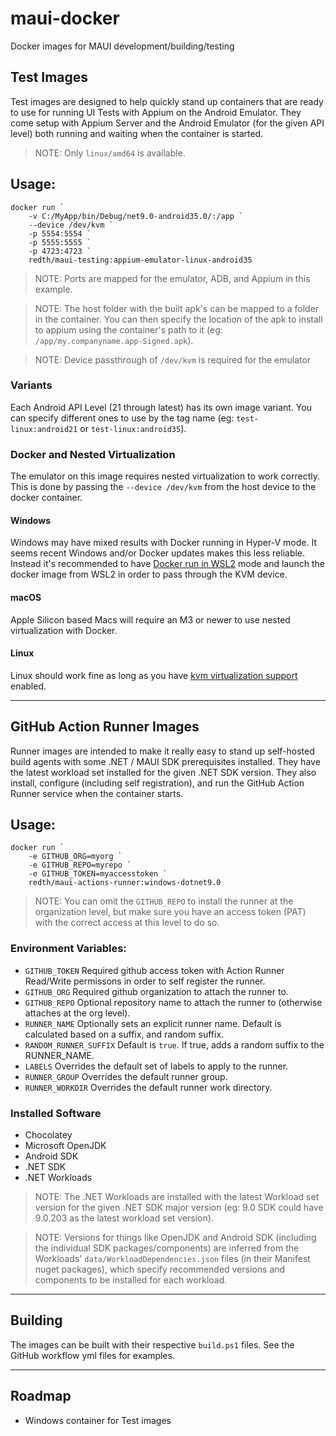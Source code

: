 # maui-docker
Docker images for MAUI development/building/testing

## Test Images

Test images are designed to help quickly stand up containers that are ready to use for running UI Tests with Appium on the Android Emulator.  They come setup with Appium Server and the Android Emulator (for the given API level) both running and waiting when the container is started.

> NOTE: Only `linux/amd64` is available.

## Usage:

```pwsh
docker run `
    -v C:/MyApp/bin/Debug/net9.0-android35.0/:/app `
    --device /dev/kvm `
    -p 5554:5554 `
    -p 5555:5555 `
    -p 4723:4723 `
    redth/maui-testing:appium-emulator-linux-android35
```

> NOTE: Ports are mapped for the emulator, ADB, and Appium in this example.

> NOTE: The host folder with the built apk's can be mapped to a folder in the container.  You can then specify the location of the apk to install to appium using the container's path to it (eg: `/app/my.companyname.app-Signed.apk`).

> NOTE: Device passthrough of `/dev/kvm` is required for the emulator

### Variants

Each Android API Level (21 through latest) has its own image variant.  You can specify different ones to use by the tag name (eg: `test-linux:android21` or `test-linux:android35`).

### Docker and Nested Virtualization
The emulator on this image requires nested virtualization to work correctly.  This is done by passing the `--device /dev/kvm` from the host device to the docker container.

#### Windows
Windows may have mixed results with Docker running in Hyper-V mode.  It seems recent Windows and/or Docker updates makes this less reliable.  Instead it's recommended to have [Docker run in WSL2](https://docs.docker.com/desktop/features/wsl/) mode and launch the docker image from WSL2 in order to pass through the KVM device.

#### macOS
Apple Silicon based Macs will require an M3 or newer to use nested virtualization with Docker.

#### Linux
Linux should work fine as long as you have [kvm virtualization support](https://docs.docker.com/desktop/setup/install/linux/#kvm-virtualization-support) enabled.

--------------------

## GitHub Action Runner Images
Runner images are intended to make it really easy to stand up self-hosted build agents with some .NET / MAUI SDK prerequisites installed.  They have the latest workload set installed for the given .NET SDK version.  They also install, configure (including self registration), and run the GitHub Action Runner service when the container starts.

## Usage:

```pwsh
docker run `
    -e GITHUB_ORG=myorg `
    -e GITHUB_REPO=myrepo `
    -e GITHUB_TOKEN=myaccesstoken `
    redth/maui-actions-runner:windows-dotnet9.0
```

> NOTE: You can omit the `GITHUB_REPO` to install the runner at the organization level, but make sure you have an access token (PAT) with the correct access at this level to do so.

### Environment Variables:
- `GITHUB_TOKEN` Required github access token with Action Runner Read/Write permissons in order to self register the runner.
- `GITHUB_ORG` Required github organization to attach the runner to.
- `GITHUB_REPO` Optional repository name to attach the runner to (otherwise attaches at the org level).
- `RUNNER_NAME` Optionally sets an explicit runner name.  Default is calculated based on a suffix, and random suffix.
- `RANDOM_RUNNER_SUFFIX` Default is `true`.  If true, adds a random suffix to the RUNNER_NAME.
- `LABELS` Overrides the default set of labels to apply to the runner.
- `RUNNER_GROUP` Overrides the default runner group.
- `RUNNER_WORKDIR` Overrides the default runner work directory.


### Installed Software
- Chocolatey
- Microsoft OpenJDK
- Android SDK
- .NET SDK
- .NET Workloads

> NOTE: The .NET Workloads are installed with the latest Workload set version for the given .NET SDK major version (eg: 9.0 SDK could have 9.0.203 as the latest workload set version).

> NOTE: Versions for things like OpenJDK and Android SDK (including the individual SDK packages/components) are inferred from the Workloads' `data/WorkloadDependencies.json` files (in their Manifest nuget packages), which specify recommended versions and components to be installed for each workload.

------------------


## Building

The images can be built with their respective `build.ps1` files.  See the GitHub workflow yml files for examples.


-------------------


## Roadmap

- Windows container for Test images
